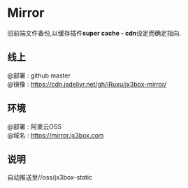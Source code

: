 # Mirror
旧前端文件备份,以缓存插件**super cache - cdn**设定而确定指向.

## 线上
@部署 : github master  
@镜像 : https://cdn.jsdelivr.net/gh/iRuxu/jx3box-mirror/  

## 环境
@部署 : 阿里云OSS  
@域名 : https://mirror.jx3box.com

## 说明
自动推送至//oss/jx3box-static
